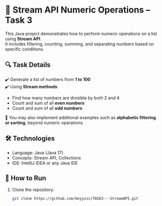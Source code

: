 # 🔁 Stream API Numeric Operations – Task 3

This Java project demonstrates how to perform numeric operations on a list using **Stream API**.  
It includes filtering, counting, summing, and separating numbers based on specific conditions.

## 🔍 Task Details

✔️ Generate a list of numbers from **1 to 100**  
✔️ Using **Stream methods**:

- Find how many numbers are divisible by both 2 and 4
- Count and sum of all **even numbers**
- Count and sum of all **odd numbers**

📌 You may also implement additional examples such as **alphabetic filtering or sorting**, beyond numeric operations.

## 🛠️ Technologies

- Language: Java (Java 17)
- Concepts: Stream API, Collections
- IDE: IntelliJ IDEA or any Java IDE

## 🚀 How to Run

1. Clone the repository:
   ```bash
   git clone https://github.com/beyyzzc/TASK3---StreamAPI.git
